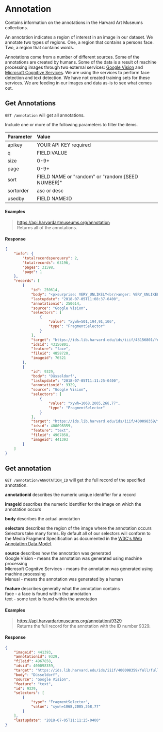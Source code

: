# Annotation

Contains information on the annotations in the Harvard Art Museums collections.

An annotation indicates a region of interest in an image in our dataset. We annotate two types of regions. One, a region that contains a persons face. Two, a region that contains words. 

Annotations come from a number of different sources. Some of the annotations are created by humans. Some of the data is a result of machine processing images through two external services: [Google Vision](https://cloud.google.com/vision/) and [Microsoft Cognitive Services](https://www.microsoft.com/cognitive-services). We are using the services to perform face detection and text detection. We have not created training sets for these services. We are feeding in our images and data as-is to see what comes out.  

## Get Annotations

`GET /annotation` will get all annotations.

Include one or more of the following parameters to filter the items.

| Parameter | Value |
| :--------- | :----- |
| apikey | YOUR API KEY required |
| q | FIELD:VALUE |
| size | 0-9+ |
| page | 0-9+ |
| sort | FIELD NAME or "random" or "random:[SEED NUMBER]" |
| sortorder | asc or desc |
| usedby | FIELD NAME:ID |

#### Examples

> https://api.harvardartmuseums.org/annotation  
> Returns all of the annotations. 

#### Response

```json
{
    "info": {
        "totalrecordsperquery": 2,
        "totalrecords": 63196,
        "pages": 31598,
        "page": 1
    },
    "records": [
        {
            "id": 250614,
            "body": "<p>surprise: VERY_UNLIKELY<br/>anger: VERY_UNLIKELY<br/>sorrow: VERY_UNLIKELY<br/>joy: VERY_UNLIKELY<br/>headwear: VERY_UNLIKELY<br/>blurred: VERY_UNLIKELY</p>",
            "lastupdate": "2018-07-05T11:08:37-0400",
            "annotationid": 250614,
            "source": "Google Vision",
            "selectors": [
                {
                    "value": "xywh=501,194,91,106",
                    "type": "FragmentSelector"
                }
            ],
            "target": "https://ids.lib.harvard.edu/ids/iiif/43156801/full/full/0/native.jpg",
            "idsid": 43156801,
            "feature": "face",
            "fileid": 4858720,
            "imageid": 76521
        },
        {
            "id": 9329,
            "body": "Düsseldorf",
            "lastupdate": "2018-07-05T11:11:25-0400",
            "annotationid": 9329,
            "source": "Google Vision",
            "selectors": [
                {
                    "value": "xywh=1068,2005,268,77",
                    "type": "FragmentSelector"
                }
            ],
            "target": "https://ids.lib.harvard.edu/ids/iiif/400098359/full/full/0/native.jpg",
            "idsid": 400098359,
            "feature": "text",
            "fileid": 4967858,
            "imageid": 441393
        }
    ]
}
```

## Get annotation

`GET /annotation/ANNOTATION_ID` will get the full record of the specified annotation.

**annotationid** describes the numeric unique identifier for a record  

**imageid** describes the numeric identifier for the image on which the annotation occurs   

**body** describes the actual annotation  

**selectors** describes the region of the image where the annotation occurs  
Selectors take many forms. By default all of our selectors will conform to the Media Fragment Specification as documented in the [W3C's Web Annotation Data Model](https://www.w3.org/TR/annotation-model/#fragment-selector).  

**source** describes how the annotation was generated  
Google Vision - means the annotation was generated using machine processing  
Microsoft Cognitve Services - means the annotation was generated using machine processing   
Manual - means the annotation was generated by a human  

**feature** describes generally what the annotation contains  
face - a face is found within the annotation  
text - some text is found within the annotation

#### Examples

> https://api.harvardartmuseums.org/annotation/9329   
> Returns the full record for the annotation with the ID number 9329.  

#### Response

```json
{
    "imageid": 441393,
    "annotationid": 9329,
    "fileid": 4967858,
    "idsid": 400098359,
    "target": "https://ids.lib.harvard.edu/ids/iiif/400098359/full/full/0/native.jpg",
    "body": "Düsseldorf",
    "source": "Google Vision",
    "feature": "text",
    "id": 9329,
    "selectors": [
        {
            "type": "FragmentSelector",
            "value": "xywh=1068,2005,268,77"
        }
    ],
    "lastupdate": "2018-07-05T11:11:25-0400"
}
```